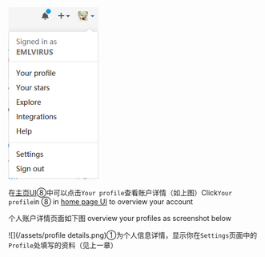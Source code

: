 ![](/assets/import.png)

在[主页UI](/chapter1.md)⑧中可以点击`Your profile`查看账户详情（如上图）Click`Your profile`in ⑧ in [home page UI](/chapter1.md) to overview your account

个人账户详情页面如下图 overview your profiles as screenshot below

![](/assets/profile details.png)①为个人信息详情，显示你在`Settings`页面中的`Profile`处填写的资料（见上一章）

